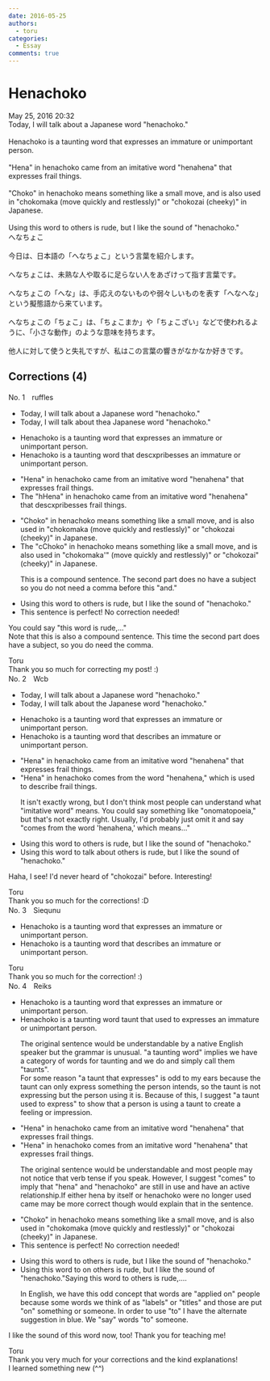 ```yaml
---
date: 2016-05-25
authors:
  - toru
categories:
  - Essay
comments: true
---
```


# Henachoko
<div class="date">May 25, 2016 20:32</div>
<div id="post"><div id="body_show_ori">
Today, I will talk about a Japanese word "henachoko."<br/><br/>Henachoko is a taunting word that expresses an immature or unimportant person.<br/><br/>"Hena" in henachoko came from an imitative word "henahena" that expresses frail things.<br/><br/>"Choko" in henachoko means something like a small move, and is also used in "chokomaka (move quickly and restlessly)" or "chokozai (cheeky)" in Japanese.<br/><br/>Using this word to others is rude, but I like the sound of "henachoko."
</div></div>

<!-- more -->

<div id="post_ja"><div id="body_show_mo">
へなちょこ<br/><br/>今日は、日本語の「へなちょこ」という言葉を紹介します。<br/><br/>へなちょこは、未熟な人や取るに足らない人をあざけって指す言葉です。<br/><br/>へなちょこの「へな」は、手応えのないものや弱々しいものを表す「へなへな」という擬態語から来ています。<br/><br/>へなちょこの「ちょこ」は、「ちょこまか」や「ちょこざい」などで使われるように、「小さな動作」のような意味を持ちます。<br/><br/>他人に対して使うと失礼ですが、私はこの言葉の響きがなかなか好きです。
</div></div>

## Corrections (4)
<div id="block"><div class="first_name"> No. 1　<span class="just_name">ruffles</span></div><div id="block2">
<ul class="correction_field">
<li class="incorrect">Today, I will talk about a Japanese word "henachoko."</li>
<li class="corrected correct">
Today<span class="f_gray"><span class="sline">,</span></span> <span class="f_red"> </span>I will talk about <span class="f_red">the</span><span class="f_gray"><span class="sline">a</span></span> Japanese word "henachoko."
</li>
</ul>
<ul class="correction_field">
<li class="incorrect">Henachoko is a taunting word that expresses an immature or unimportant person.</li>
<li class="corrected correct">
Henachoko is a taunting word that <span class="f_red">d</span>e<span class="f_red">sc</span><span class="f_gray"><span class="sline">xp</span></span>r<span class="f_red">ib</span>es<span class="f_gray"><span class="sline">ses</span></span> an immature or unimportant person.
</li>
</ul>
<ul class="correction_field">
<li class="incorrect">"Hena" in henachoko came from an imitative word "henahena" that expresses frail things.</li>
<li class="corrected correct">
<span class="f_red">The </span>"<span class="f_red">h</span><span class="f_gray"><span class="sline">H</span></span>ena" in henachoko came from an imitative word "henahena" that <span class="f_red">d</span>e<span class="f_red">sc</span><span class="f_gray"><span class="sline">xp</span></span>r<span class="f_red">ib</span>es<span class="f_gray"><span class="sline">ses</span></span> frail things<span class="f_gray"><span class="sline">.</span></span>
</li>
</ul>
<ul class="correction_field">
<li class="incorrect">"Choko" in henachoko means something like a small move, and is also used in "chokomaka (move quickly and restlessly)" or "chokozai (cheeky)" in Japanese.</li>
<li class="corrected correct">
<span class="f_red">The </span>"<span class="f_red">c</span><span class="f_gray"><span class="sline">C</span></span>hoko" in henachoko means something like a small move<span class="f_gray"><span class="sline">,</span></span> and is also used in "chokomaka<span class="f_red">'"</span> (move quickly and restlessly)<span class="f_gray"><span class="sline">"</span></span> or "chokozai<span class="f_red">"</span> (cheeky)<span class="f_gray"><span class="sline">"</span></span> in Japanese.
<p class="correction_comment">This is a compound sentence. The second part does no have a subject so you do not need a comma before this "and."</p>
</li>
</ul>
<ul class="correction_field">
<li class="incorrect">Using this word to others is rude, but I like the sound of "henachoko."</li>
<li class="corrected perfect">This sentence is perfect! No correction needed!</li>
</ul>
<p class="comment_small">
 You could say "this word is rude,..."
 <br/>
 Note that this is also a compound sentence. This time the second part does have a subject, so you do need the comma.
</p>

</div><div class="name"><span class="just_name">Toru</span><br>
Thank you so much for correcting my post! :)
</div>
</div>
<div id="block"><div class="first_name"> No. 2　<span class="just_name">Wcb</span></div><div id="block2">
<ul class="correction_field">
<li class="incorrect">Today, I will talk about a Japanese word "henachoko."</li>
<li class="corrected correct">
Today, I will talk about <span class="f_blue">the</span> Japanese word "henachoko."
</li>
</ul>
<ul class="correction_field">
<li class="incorrect">Henachoko is a taunting word that expresses an immature or unimportant person.</li>
<li class="corrected correct">
Henachoko is a taunting word that <span class="f_blue">describes</span> an immature or unimportant person.
</li>
</ul>
<ul class="correction_field">
<li class="incorrect">"Hena" in henachoko came from an imitative word "henahena" that expresses frail things.</li>
<li class="corrected correct">
"Hena" in henachoko <span class="f_blue">comes </span>from <span class="f_blue">the word</span> "henahen<span class="f_blue">a," which is used to describe</span> frail things.
<p class="correction_comment">It isn't exactly wrong, but I don't think most people can understand what "imitative word" means. You could say something like "onomatopoeia," but that's not exactly right. Usually, I'd probably just omit it and say "comes from the word 'henahena,' which means..."</p>
</li>
</ul>
<ul class="correction_field">
<li class="incorrect">Using this word to others is rude, but I like the sound of "henachoko."</li>
<li class="corrected correct">
Using this word to <span class="f_blue">talk about</span> others is rude, but I like the sound of "henachoko."
</li>
</ul>
<p class="comment_small">
 Haha, I see! I'd never heard of  "chokozai" before. Interesting!
</p>

</div><div class="name"><span class="just_name">Toru</span><br>
Thank you so much for the corrections! :D
</div>
</div>
<div id="block"><div class="first_name"> No. 3　<span class="just_name">Siequnu</span></div><div id="block2">
<ul class="correction_field">
<li class="incorrect">Henachoko is a taunting word that expresses an immature or unimportant person.</li>
<li class="corrected correct">
Henachoko is a taunting word that describes an immature or unimportant person.
</li>
</ul>
</div><div class="name"><span class="just_name">Toru</span><br>
Thank you so much for the correction! :)
</div>
</div>
<div id="block"><div class="first_name"> No. 4　<span class="just_name">Reiks</span></div><div id="block2">
<ul class="correction_field">
<li class="incorrect">Henachoko is a taunting word that expresses an immature or unimportant person.</li>
<li class="corrected correct">
Henachoko is a <span class="sline">taunting word</span> <span class="f_red">taunt</span> <span class="sline">that </span><span class="f_red">used to</span> <span class="f_blue">express</span><span class="sline">es</span> an immature or unimportant person.
<p class="correction_comment">The original sentence would be understandable by a native English speaker but the grammar is unusual. "a taunting word" implies we have a category of words for taunting and we do and simply call them "taunts". <br/>For some reason "a taunt that expresses" is odd to my ears because the taunt can only express something the person intends, so the taunt is not expressing but the person using it is. Because of this, I suggest "a taunt used to express" to show that a person is using a taunt to create a feeling or impression.</p>
</li>
</ul>
<ul class="correction_field">
<li class="incorrect">"Hena" in henachoko came from an imitative word "henahena" that expresses frail things.</li>
<li class="corrected correct">
"Hena" in henachoko <span class="f_blue">comes </span>from an imitative word "henahena" that expresses frail things.
<p class="correction_comment">The original sentence would be understandable and most people may not notice that verb tense if you speak. However, I suggest "comes" to imply that "hena" and "henachoko" are still in use and have an active relationship.If either hena by itself or henachoko were no longer used came may be more correct though would explain that in the sentence.</p>
</li>
</ul>
<ul class="correction_field">
<li class="incorrect">"Choko" in henachoko means something like a small move, and is also used in "chokomaka (move quickly and restlessly)" or "chokozai (cheeky)" in Japanese.</li>
<li class="corrected perfect">This sentence is perfect! No correction needed!</li>
</ul>
<ul class="correction_field">
<li class="incorrect">Using this word to others is rude, but I like the sound of "henachoko."</li>
<li class="corrected correct">
Using this word <span class="sline">to</span> <span class="f_red">on</span> others is rude, but I like the sound of "henachoko."<span class="f_blue">Saying this word to others is rude,....</span>
<p class="correction_comment">In English, we have this odd concept that words are "applied on" people because some words we think of as "labels" or "titles" and those are put "on" something or someone. In order to use "to" I have the alternate suggestion in blue. We "say" words "to" someone.</p>
</li>
</ul>
<p class="comment_small">
 I like the sound of this word now, too! Thank you for teaching me!
</p>

</div><div class="name"><span class="just_name">Toru</span><br>
Thank you very much for your corrections and the kind explanations!<br/>I learned something new (^^)<br/>
</div>
</div>
